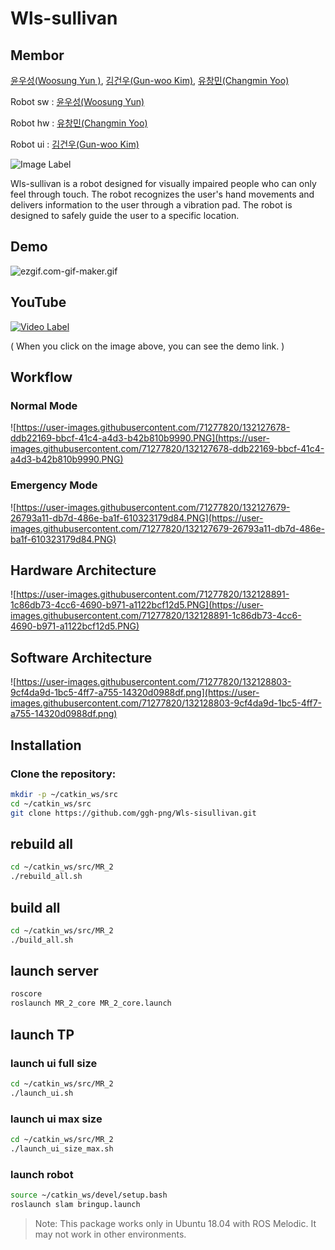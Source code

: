 # **Wls-sullivan**

## Membor

[윤우성(Woosung Yun )](https://github.com/ggh-png), [김건우(Gun-woo Kim)](https://github.com/kimku-0112), [유창민(Changmin Yoo)](https://github.com/qprkquf)

Robot sw : [윤우성(Woosung Yun)](https://github.com/ggh-png)

Robot hw : [유창민(Changmin Yoo)](https://github.com/qprkquf)

Robot ui : [김건우(Gun-woo Kim)](https://github.com/kimku-0112)

![Image Label](https://user-images.githubusercontent.com/71277820/132127880-b20c1869-dfa0-4aea-ad04-9a5fe2b14d9d.PNG)

Wls-sullivan is a robot designed for visually impaired people who can only feel through touch. The robot recognizes the user's hand movements and delivers information to the user through a vibration pad. The robot is designed to safely guide the user to a specific location.

## **Demo**

![ezgif.com-gif-maker.gif](ezgif.com-video-to-gif.gif)


## **YouTube**

[![Video Label](https://user-images.githubusercontent.com/71277820/161438131-49853121-f4f7-4918-919d-9333d6604514.png)](https://youtu.be/FCpgLseV2Cw)

( When you click on the image above, you can see the demo link. )

## **Workflow**

### **Normal Mode**

![https://user-images.githubusercontent.com/71277820/132127678-ddb22169-bbcf-41c4-a4d3-b42b810b9990.PNG](https://user-images.githubusercontent.com/71277820/132127678-ddb22169-bbcf-41c4-a4d3-b42b810b9990.PNG)

### **Emergency Mode**

![https://user-images.githubusercontent.com/71277820/132127679-26793a11-db7d-486e-ba1f-610323179d84.PNG](https://user-images.githubusercontent.com/71277820/132127679-26793a11-db7d-486e-ba1f-610323179d84.PNG)

## **Hardware Architecture**

![https://user-images.githubusercontent.com/71277820/132128891-1c86db73-4cc6-4690-b971-a1122bcf12d5.PNG](https://user-images.githubusercontent.com/71277820/132128891-1c86db73-4cc6-4690-b971-a1122bcf12d5.PNG)

## **Software Architecture**

![https://user-images.githubusercontent.com/71277820/132128803-9cf4da9d-1bc5-4ff7-a755-14320d0988df.png](https://user-images.githubusercontent.com/71277820/132128803-9cf4da9d-1bc5-4ff7-a755-14320d0988df.png)

## **Installation**

### Clone the repository:

```bash
mkdir -p ~/catkin_ws/src
cd ~/catkin_ws/src
git clone https://github.com/ggh-png/Wls-sisullivan.git
```

## rebuild all

```bash
cd ~/catkin_ws/src/MR_2
./rebuild_all.sh
```

## build all

```bash
cd ~/catkin_ws/src/MR_2
./build_all.sh
```

## launch server

```bash
roscore
roslaunch MR_2_core MR_2_core.launch
```

## launch TP

### launch ui full size

```bash
cd ~/catkin_ws/src/MR_2
./launch_ui.sh
```

### launch ui max size

```bash
cd ~/catkin_ws/src/MR_2
./launch_ui_size_max.sh
```

### launch robot

```bash
source ~/catkin_ws/devel/setup.bash
roslaunch slam bringup.launch
```

> Note: This package works only in Ubuntu 18.04 with ROS Melodic. It may not work in other environments.
>
